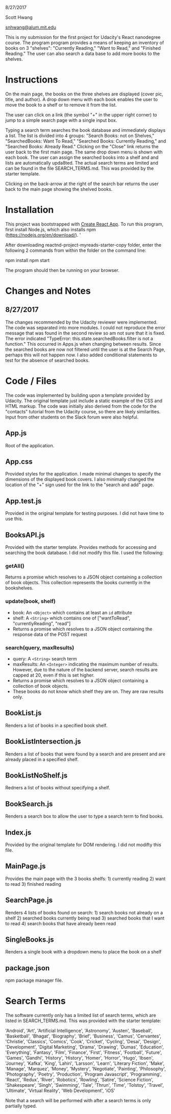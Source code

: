8/27/2017

Scott Hwang

snhwang@alum.mit.edu

This is my submission for the first project for Udacity's React nanodegree course. The program program provides a means of keeping an inventory of books on 3 "shelves": "Currently Reading," "Want to Read," and "Finished Reading." The user can also search a data base to  add more books to the shelves. 

# Instructions
On the main page, the books on the three shelves are displayed (cover pic, title, and author). A drop down menu with each book enables the user to move the book to a shelf or to remove it from the list.

The user can click on a link (the symbol "+" in the upper right corner) to jump to a simple search page with a single input box. 

Typing a search term searches the book database and immediately displays a list. The list is divided into 4 groups: "Search Books: not on Shelves," "SearchedBooks: Want To Read," "Searched Books: Currently Reading," and "Searched Books: Already Read." Clicking on the "Close" link returns the user back to the first main page. The same drop down menu is shown with each book. The user can assign the searched books into a shelf and and lists are automatically upda8ted. The actual search terms are limited and can be found in the file SEARCH_TERMS.md. This was provided by the starter template.

Clicking on the back-arrow at the right of the search bar returns the user back to the main page showing the shelved books.

# Installation
This project was bootstrapped with [Create React App](https://github.com/facebookincubator/create-react-app). To run this program, first install Node.js, which also installs npm (https://nodejs.org/en/download/). '

After downloading reactnd-project-myreads-starter-copy folder, enter the following 2 commands from within the folder on the command line:

npm install
npm start

The program should then be running on your browser.

# Changes and Notes

## 8/27/2017
The changes recommended by the Udacity reviewer were implemented. The code was separated into more modules. I could not reproduce the error message that was found in the second review so am not sure that it is fixed. The error indicated "TypeError: this.state.searchedBooks.filter is not a function." This occurred in Apps.js when changing between results. Since the searched books are now not filtered until the user is at the Search Page, perhaps this will not happen now. I also added conditional statements to test for the absence of searched books.

# Code / Files
The code was implemented by building upon a template provided by Udacity. The original template just include a static example of the CSS and HTML markup.  The code was initially also derived from the code for the "contacts" tutorial from the Udacity course, so there are likely similarities. Input from other students on the Slack forum were also helpful.

## App.js
Root of the application. 

## App.css
Provided styles for the application. I made minimal changes to specify the dimensions of the displayed book covers. I also minimally changed the location of the "+" sign used for the link to the "search and add" page.
## App.test.js
Provided in the original template for testing purposes. I did not have time to use this. 
## BooksAPI.js
Provided with the starter template. Provides methods for accessing and searching the book database. I did not modify this file. I used the following:
### getAll()
Returns a promise which resolves to a JSON object containing a collection of book objects. This collection represents the books currently in the bookshelves.
### update(book, shelf)
* book: An `<Object>` which contains at least an `id` attribute
* shelf: A `<String>` which contains one of ["wantToRead", "currentlyReading", "read"]  
* Returns a promise which resolves to a JSON object containing the response data of the POST request
### search(query, maxResults)
* query: A `<String>` search term
* maxResults: An `<Integer>` indicating the maximum number of results. However, due to the nature of the backend server, search results are capped at 20, even if this is set higher.
* Returns a promise which resolves to a JSON object containing a collection of book objects.
* These books do not know which shelf they are on. They are raw results only.

## BookList.js
Renders a list of books in a specified book shelf.

## BookListIntersection.js
Renders a list of books that were found by a search and are present and are already placed in a specified shelf.

## BookListNoShelf.js
Redners a list of books without specifying a shelf.

## BookSearch.js
Renders a search box to allow the user to type a search term to find books.

## Index.js
Provided by the original template for DOM rendering. I did not modifty this file.

## MainPage.js
Provides the main page with the 3 books shelfs: 1) currently reading 2) want to read 3) finished reading

## SearchPage.js
Renders 4 lists of books found on search: 1) search books not already on a shelf 2) searched books currently being read 3) searched books that I want to read 4) search books that have already been read

## SingleBooks.js
Renders a single book with a dropdown menu to place the book on a shelf

## package.json
npm package manager file.

# Search Terms
The software currently only has a limited list of search terms, which are listed in SEARCH_TERMS.md. This was provided with the starter template:

'Android', 'Art', 'Artificial Intelligence', 'Astronomy', 'Austen', 'Baseball', 'Basketball', 'Bhagat', 'Biography', 'Brief', 'Business', 'Camus', 'Cervantes', 'Christie', 'Classics', 'Comics', 'Cook', 'Cricket', 'Cycling', 'Desai', 'Design', 'Development', 'Digital Marketing', 'Drama', 'Drawing', 'Dumas', 'Education', 'Everything', 'Fantasy', 'Film', 'Finance', 'First', 'Fitness', 'Football', 'Future', 'Games', 'Gandhi', 'History', 'History', 'Homer', 'Horror', 'Hugo', 'Ibsen', 'Journey', 'Kafka', 'King', 'Lahiri', 'Larsson', 'Learn', 'Literary Fiction', 'Make', 'Manage', 'Marquez', 'Money', 'Mystery', 'Negotiate', 'Painting', 'Philosophy', 'Photography', 'Poetry', 'Production', 'Program Javascript', 'Programming', 'React', 'Redux', 'River', 'Robotics', 'Rowling', 'Satire', 'Science Fiction', 'Shakespeare', 'Singh', 'Swimming', 'Tale', 'Thrun', 'Time', 'Tolstoy', 'Travel', 'Ultimate', 'Virtual Reality', 'Web Development', 'iOS'

Note that a search will be performed with after a search terms is only partially typed.
